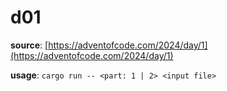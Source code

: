 # d01

**source**: [https://adventofcode.com/2024/day/1](https://adventofcode.com/2024/day/1)

**usage**: `cargo run -- <part: 1 | 2> <input file>`
